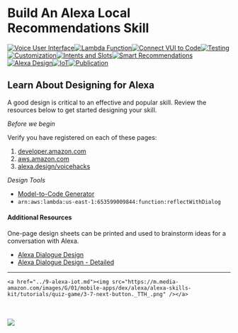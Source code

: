 # Build An Alexa Local Recommendations Skill
[![Voice User Interface](https://m.media-amazon.com/images/G/01/mobile-apps/dex/alexa/alexa-skills-kit/tutorials/navigation/1-off._TTH_.png)](/step-by-step/1-voice-user-interface.md)[![Lambda Function](https://m.media-amazon.com/images/G/01/mobile-apps/dex/alexa/alexa-skills-kit/tutorials/navigation/2-off._TTH_.png)](/step-by-step/2-lambda-function.md)[![Connect VUI to Code](https://m.media-amazon.com/images/G/01/mobile-apps/dex/alexa/alexa-skills-kit/tutorials/navigation/3-off._TTH_.png)](/step-by-step/3-connect-vui-to-code.md)[![Testing](https://m.media-amazon.com/images/G/01/mobile-apps/dex/alexa/alexa-skills-kit/tutorials/navigation/4-off._TTH_.png)](/step-by-step/4-testing.md)[![Customization](https://m.media-amazon.com/images/G/01/mobile-apps/dex/alexa/alexa-skills-kit/tutorials/navigation/5-off._TTH_.png)](/step-by-step/5-customization.md)[![Intents and Slots](https://m.media-amazon.com/images/G/01/mobile-apps/dex/alexa/alexa-skills-kit/tutorials/navigation/5-off._TTH_.png)](/step-by-step/6-intents-slots.md)[![Smart Recommendations](https://m.media-amazon.com/images/G/01/mobile-apps/dex/alexa/alexa-skills-kit/tutorials/navigation/5-off._TTH_.png)](/step-by-step/7-smart-recommendations.md)[![Alexa Design](https://m.media-amazon.com/images/G/01/mobile-apps/dex/alexa/alexa-skills-kit/tutorials/navigation/5-off._TTH_.png)](/step-by-step/8-alexa-design.md)[![IoT](https://m.media-amazon.com/images/G/01/mobile-apps/dex/alexa/alexa-skills-kit/tutorials/navigation/5-off._TTH_.png)](/step-by-step/9-alexa-iot.md)[![Publication](https://m.media-amazon.com/images/G/01/mobile-apps/dex/alexa/alexa-skills-kit/tutorials/navigation/6-off._TTH_.png)](/step-by-step/10-publication.md)

<!--<a href="../step-by-step/1-voice-user-interface.md"><img src="https://m.media-amazon.com/images/G/01/mobile-apps/dex/alexa/alexa-skills-kit/tutorials/navigation/1-locked._TTH_.png" /></a><a href="../step-by-step/2-lambda-function.md"><img src="https://m.media-amazon.com/images/G/01/mobile-apps/dex/alexa/alexa-skills-kit/tutorials/navigation/2-locked._TTH_.png" /></a><a href="../step-by-step/3-connect-vui-to-code.md"><img src="https://m.media-amazon.com/images/G/01/mobile-apps/dex/alexa/alexa-skills-kit/tutorials/navigation/3-locked._TTH_.png" /></a><a href="../step-by-step/4-testing.md"><img src="https://m.media-amazon.com/images/G/01/mobile-apps/dex/alexa/alexa-skills-kit/tutorials/navigation/4-locked._TTH_.png" /></a><a href="../step-by-step/5-customization.md"><img src="https://m.media-amazon.com/images/G/01/mobile-apps/dex/alexa/alexa-skills-kit/tutorials/navigation/5-locked._TTH_.png" /></a><a href="../step-by-step/10-publication.md"><img src="https://m.media-amazon.com/images/G/01/mobile-apps/dex/alexa/alexa-skills-kit/tutorials/navigation/6-on._TTH_.png" /></a>-->

## Learn About Designing for Alexa

A good design is critical to an effective and popular skill.  Review the resources below to get started designing your skill.

*Before we begin*

Verify you have registered on each of these pages:

1. [developer.amazon.com](https://developer.amazon.com)
1. [aws.amazon.com](https://aws.amazon.com)
1. [alexa.design/voicehacks](https://alexa.design/voicehacks)

*Design Tools*

* [Model-to-Code Generator](http://ask-boston.us-east-1.elasticbeanstalk.com/)
* ```arn:aws:lambda:us-east-1:653599009844:function:reflectWithDialog```


#### Additional Resources

One-page design sheets can be printed and used to brainstorm ideas for a conversation with Alexa.

* [Alexa Dialogue Design](https://www.amazon.com/clouddrive/share/5WMoGXcKHSWWSoRiC3VNFmBnEveQBdPnLZq711Iu3d?ref_=cd_ph_share_link_copy)
* [Alexa Dialogue Design - Detailed](https://www.amazon.com/clouddrive/share/PLKDyDip6Jv1HK450NTTGzJZJB4QjDyYxTMlQgmWDCQ?ref_=cd_ph_share_link_copy)


<hr />

    <a href="../9-alexa-iot.md"><img src="https://m.media-amazon.com/images/G/01/mobile-apps/dex/alexa/alexa-skills-kit/tutorials/quiz-game/3-7-next-button._TTH_.png" /></a>

<br/><br/>
<a href="../step-by-step/9-alexa-iot.md"><img src="https://m.media-amazon.com/images/G/01/mobile-apps/dex/alexa/alexa-skills-kit/tutorials/general/buttons/button_next_publication._TTH_.png" /></a>

<img height="1" width="1" src="https://www.facebook.com/tr?id=1847448698846169&ev=PageView&noscript=1"/>
